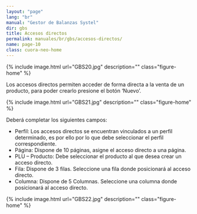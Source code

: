 ```yaml
---
layout: "page"
lang: "br"
manual: "Gestor de Balanzas Systel"
dir: gbs
title: Accesos directos
permalink: manuales/br/gbs/accesos-directos/
name: page-10
class: cuora-neo-home
---
```


{% include image.html url="GBS20.jpg" description="" class="figure-home" %}

Los accesos directos permiten acceder de forma directa a la venta de un producto, para poder crearlo presione el botón ‘Nuevo’.

{% include image.html url="GBS21.jpg" description="" class="figure-home" %}

Deberá completar los siguientes campos:
- Perfil: Los accesos directos se encuentran vinculados a un perfil determinado, es por ello por lo que debe seleccionar el perfil correspondiente.
- Página: Dispone de 10 páginas, asigne el acceso directo a una página.
- PLU – Producto: Debe seleccionar el producto al que desea crear un acceso directo.
- Fila: Dispone de 3 filas. Seleccione una fila donde posicionará al acceso directo.
- Columna: Dispone de 5 Columnas. Seleccione una columna donde posicionará al acceso directo.

{% include image.html url="GBS22.jpg" description="" class="figure-home" %}
